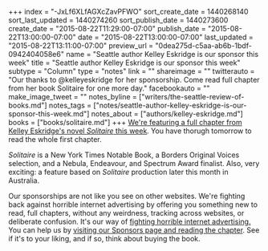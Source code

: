 +++
index = "-JxLf6XLfAGXcZavPFWO"
sort_create_date = 1440268140
sort_last_updated = 1440274260
sort_publish_date = 1440273600
create_date = "2015-08-22T11:29:00-07:00"
publish_date = "2015-08-22T13:00:00-07:00"
date = "2015-08-22T13:00:00-07:00"
last_updated = "2015-08-22T13:11:00-07:00"
preview_url = "0dea275d-c5aa-ab6b-1bdf-0942404058e6"
name = "Seattle author Kelley Eskridge is our sponsor this week"
title = "Seattle author Kelley Eskridge is our sponsor this week"
subtype = "Column"
type = "notes"
link = ""
shareimage = ""
twitterauto = "Our thanks to @kelleyeskridge for her sponsorship. Come read full chapter from her book Solitaire for one more day."
facebookauto = ""
make_image_tweet = ""
notes_byline = ["writers/the-seattle-review-of-books.md"]
notes_tags = ["notes/seattle-author-kelley-eskridge-is-our-sponsor-this-week.md"]
notes_about = ["authors/kelley-eskridge.md"]
books = ["books/solitaire.md"]
+++
[We're featuring a full chapter from Kelley Eskridge's novel _Solitaire_ this week](http://seattlereviewofbooks.com/sponsorships). You have thorugh tomorrow to read the whole first chapter. 

_Solitaire_ is a New York Times Notable Book, a Borders Original Voices selection, and a Nebula, Endeavour, and Spectrum Award finalist. Also, very exciting: a feature based on _Solitaire_ production later this month in Australia. 

Our sponsorships are not like you see on other websites. We're fighting back against horrible internet advertising by offering you something new to read, full chapters, without any weirdness, tracking across websites, or deliberate confusion. It's our way of <a href="http://seattlereviewofbooks.com/notes/2015/08/05/help-us-make-internet-advertisements-100-percent-less-terrible/">fighting horrible internet advertising.</a> You can help us by [visiting our Sponsors page and reading the chapter](http://seattlereviewofbooks.com/sponsorships). See if it's to your liking, and if so, think about buying the book.